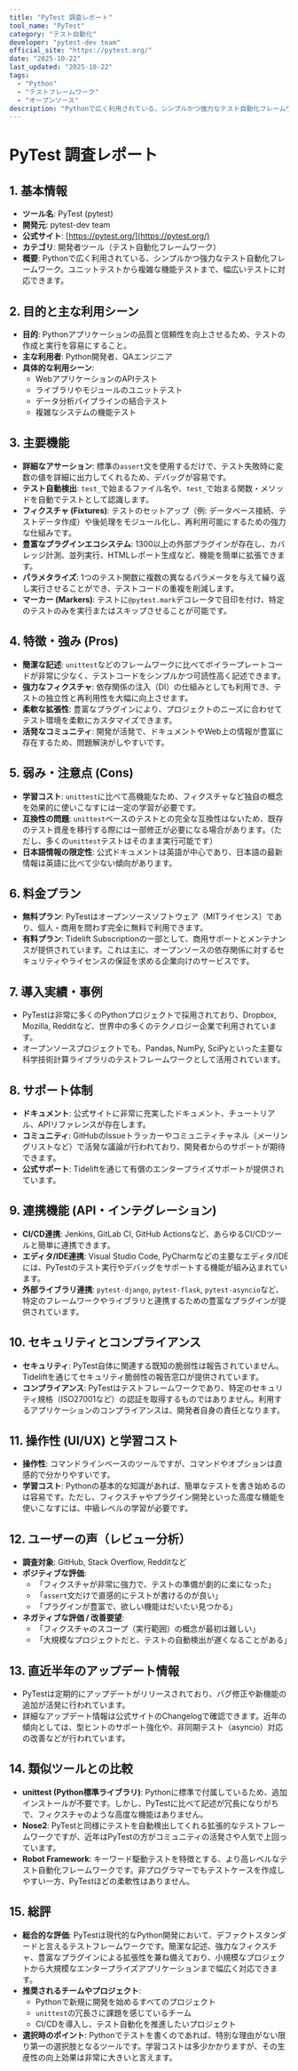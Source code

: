 ```yaml
---
title: "PyTest 調査レポート"
tool_name: "PyTest"
category: "テスト自動化"
developer: "pytest-dev team"
official_site: "https://pytest.org/"
date: "2025-10-22"
last_updated: "2025-10-22"
tags:
  - "Python"
  - "テストフレームワーク"
  - "オープンソース"
description: "Pythonで広く利用されている、シンプルかつ強力なテスト自動化フレームワーク。"
---
```


# **PyTest 調査レポート**

## **1. 基本情報**

* **ツール名**: PyTest (pytest)
* **開発元**: pytest-dev team
* **公式サイト**: [https://pytest.org/](https://pytest.org/)
* **カテゴリ**: 開発者ツール（テスト自動化フレームワーク）
* **概要**: Pythonで広く利用されている、シンプルかつ強力なテスト自動化フレームワーク。ユニットテストから複雑な機能テストまで、幅広いテストに対応できます。

## **2. 目的と主な利用シーン**

* **目的**: Pythonアプリケーションの品質と信頼性を向上させるため、テストの作成と実行を容易にすること。
* **主な利用者**: Python開発者、QAエンジニア
* **具体的な利用シーン**:
  * WebアプリケーションのAPIテスト
  * ライブラリやモジュールのユニットテスト
  * データ分析パイプラインの結合テスト
  * 複雑なシステムの機能テスト

## **3. 主要機能**

* **詳細なアサーション**: 標準の`assert`文を使用するだけで、テスト失敗時に変数の値を詳細に出力してくれるため、デバッグが容易です。
* **テスト自動検出**: `test_`で始まるファイル名や、`test_`で始まる関数・メソッドを自動でテストとして認識します。
* **フィクスチャ (Fixtures)**: テストのセットアップ（例: データベース接続、テストデータ作成）や後処理をモジュール化し、再利用可能にするための強力な仕組みです。
* **豊富なプラグインエコシステム**: 1300以上の外部プラグインが存在し、カバレッジ計測、並列実行、HTMLレポート生成など、機能を簡単に拡張できます。
* **パラメタライズ**: 1つのテスト関数に複数の異なるパラメータを与えて繰り返し実行させることができ、テストコードの重複を削減します。
* **マーカー (Markers)**: テストに`@pytest.mark`デコレータで目印を付け、特定のテストのみを実行またはスキップさせることが可能です。

## **4. 特徴・強み (Pros)**

* **簡潔な記述**: `unittest`などのフレームワークに比べてボイラープレートコードが非常に少なく、テストコードをシンプルかつ可読性高く記述できます。
* **強力なフィクスチャ**: 依存関係の注入（DI）の仕組みとしても利用でき、テストの独立性と再利用性を大幅に向上させます。
* **柔軟な拡張性**: 豊富なプラグインにより、プロジェクトのニーズに合わせてテスト環境を柔軟にカスタマイズできます。
* **活発なコミュニティ**: 開発が活発で、ドキュメントやWeb上の情報が豊富に存在するため、問題解決がしやすいです。

## **5. 弱み・注意点 (Cons)**

* **学習コスト**: `unittest`に比べて高機能なため、フィクスチャなど独自の概念を効果的に使いこなすには一定の学習が必要です。
* **互換性の問題**: `unittest`ベースのテストとの完全な互換性はないため、既存のテスト資産を移行する際には一部修正が必要になる場合があります。（ただし、多くの`unittest`テストはそのまま実行可能です）
* **日本語情報の限定性**: 公式ドキュメントは英語が中心であり、日本語の最新情報は英語に比べて少ない傾向があります。

## **6. 料金プラン**

* **無料プラン**: PyTestはオープンソースソフトウェア（MITライセンス）であり、個人・商用を問わず完全に無料で利用できます。
* **有料プラン**: Tidelift Subscriptionの一部として、商用サポートとメンテナンスが提供されています。これは主に、オープンソースの依存関係に対するセキュリティやライセンスの保証を求める企業向けのサービスです。

## **7. 導入実績・事例**

* PyTestは非常に多くのPythonプロジェクトで採用されており、Dropbox, Mozilla, Redditなど、世界中の多くのテクノロジー企業で利用されています。
* オープンソースプロジェクトでも、Pandas, NumPy, SciPyといった主要な科学技術計算ライブラリのテストフレームワークとして活用されています。

## **8. サポート体制**

* **ドキュメント**: 公式サイトに非常に充実したドキュメント、チュートリアル、APIリファレンスが存在します。
* **コミュニティ**: GitHubのIssueトラッカーやコミュニティチャネル（メーリングリストなど）で活発な議論が行われており、開発者からのサポートが期待できます。
* **公式サポート**: Tideliftを通じて有償のエンタープライズサポートが提供されています。

## **9. 連携機能 (API・インテグレーション)**

* **CI/CD連携**: Jenkins, GitLab CI, GitHub Actionsなど、あらゆるCI/CDツールと簡単に連携できます。
* **エディタ/IDE連携**: Visual Studio Code, PyCharmなどの主要なエディタ/IDEには、PyTestのテスト実行やデバッグをサポートする機能が組み込まれています。
* **外部ライブラリ連携**: `pytest-django`, `pytest-flask`, `pytest-asyncio`など、特定のフレームワークやライブラリと連携するための豊富なプラグインが提供されています。

## **10. セキュリティとコンプライアンス**

* **セキュリティ**: PyTest自体に関連する既知の脆弱性は報告されていません。Tideliftを通じてセキュリティ脆弱性の報告窓口が提供されています。
* **コンプライアンス**: PyTestはテストフレームワークであり、特定のセキュリティ規格（ISO27001など）の認証を取得するものではありません。利用するアプリケーションのコンプライアンスは、開発者自身の責任となります。

## **11. 操作性 (UI/UX) と学習コスト**

* **操作性**: コマンドラインベースのツールですが、コマンドやオプションは直感的で分かりやすいです。
* **学習コスト**: Pythonの基本的な知識があれば、簡単なテストを書き始めるのは容易です。ただし、フィクスチャやプラグイン開発といった高度な機能を使いこなすには、中級レベルの学習が必要です。

## **12. ユーザーの声（レビュー分析）**

* **調査対象**: GitHub, Stack Overflow, Redditなど
* **ポジティブな評価**:
  * 「フィクスチャが非常に強力で、テストの準備が劇的に楽になった」
  * 「`assert`文だけで直感的にテストが書けるのが良い」
  * 「プラグインが豊富で、欲しい機能はだいたい見つかる」
* **ネガティブな評価 / 改善要望**:
  * 「フィクスチャのスコープ（実行範囲）の概念が最初は難しい」
  * 「大規模なプロジェクトだと、テストの自動検出が遅くなることがある」

## **13. 直近半年のアップデート情報**

* PyTestは定期的にアップデートがリリースされており、バグ修正や新機能の追加が活発に行われています。
* 詳細なアップデート情報は公式サイトのChangelogで確認できます。近年の傾向としては、型ヒントのサポート強化や、非同期テスト（asyncio）対応の改善などが行われています。

## **14. 類似ツールとの比較**

* **unittest (Python標準ライブラリ)**: Pythonに標準で付属しているため、追加インストールが不要です。しかし、PyTestに比べて記述が冗長になりがちで、フィクスチャのような高度な機能はありません。
* **Nose2**: PyTestと同様にテストを自動検出してくれる拡張的なテストフレームワークですが、近年はPyTestの方がコミュニティの活発さや人気で上回っています。
* **Robot Framework**: キーワード駆動テストを特徴とする、より高レベルなテスト自動化フレームワークです。非プログラマーでもテストケースを作成しやすい一方、PyTestほどの柔軟性はありません。

## **15. 総評**

* **総合的な評価**: PyTestは現代的なPython開発において、デファクトスタンダードと言えるテストフレームワークです。簡潔な記述、強力なフィクスチャ、豊富なプラグインによる拡張性を兼ね備えており、小規模なプロジェクトから大規模なエンタープライズアプリケーションまで幅広く対応できます。
* **推奨されるチームやプロジェクト**:
  * Pythonで新規に開発を始めるすべてのプロジェクト
  * `unittest`の冗長さに課題を感じているチーム
  * CI/CDを導入し、テスト自動化を推進したいプロジェクト
* **選択時のポイント**: Pythonでテストを書くのであれば、特別な理由がない限り第一の選択肢となるツールです。学習コストは多少かかりますが、その生産性の向上効果は非常に大きいと言えます。
